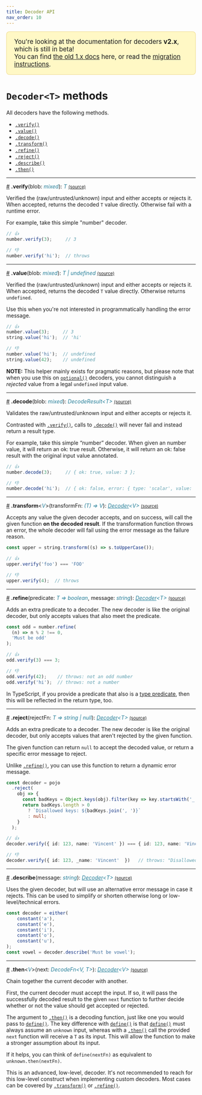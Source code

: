 ```yaml
---
title: Decoder API
nav_order: 10
---
```


<div style="margin: 0 0 30px 0; padding: 0px 20px; background: #fff8c5; border: 1px solid rgba(212,167,44,0.4); border-radius: 8px; font-size: 1.2em;">
  <p>You're looking at the documentation for decoders <b>v2.x</b>, which is still in beta!<br />
    You can find <a href="https://github.com/nvie/decoders/tree/v1.25.5#readme">the old 1.x docs</a> here, or read the
    <a href="https://github.com/nvie/decoders/blob/main/MIGRATING-v2.md">migration instructions</a>.
  </p>
</div>

<!--[[[cog
import cog
import html
import re
import textwrap
from _data import DECODERS, DECODERS_BY_SECTION, DECODER_METHODS
from _lib import (
  format_type,
  linkify,
  methodref,
  ref,
  reindent,
  safe,
  source_link,
)
]]]-->
<!--[[[end]]] (checksum: d41d8cd98f00b204e9800998ecf8427e) -->

# `Decoder<T>` methods

All decoders have the following methods.

<!-- prettier-ignore-start -->
<!--[[[cog
for name in DECODER_METHODS:
  cog.outl(f'- {methodref(name)}')
]]]-->
- [`.verify()`](/Decoder.html#verify)
- [`.value()`](/Decoder.html#value)
- [`.decode()`](/Decoder.html#decode)
- [`.transform()`](/Decoder.html#transform)
- [`.refine()`](/Decoder.html#refine)
- [`.reject()`](/Decoder.html#reject)
- [`.describe()`](/Decoder.html#describe)
- [`.then()`](/Decoder.html#then)
<!--[[[end]]] (checksum: 6a2e8a4534ef2323c6a0c62eac2fed90) -->

<!--[[[cog
for (name, info) in DECODER_METHODS.items():
  name = safe(name)
  params = '' if not info['params'] else '(' + ', '.join([f'{safe(pname)}: {format_type(ptype)}' for (pname, ptype) in info['params']]) + ')'
  type_params = '' if not info.get('type_params') else safe('<') + ', '.join([format_type(ptype) for ptype in info['type_params']]) + safe('>')
  return_type = format_type(info['return_type'])
  markdown = linkify(reindent(info['markdown'], prefix='    '))
  cog.outl(f"""
    ---

    <a name="{name}" href="#{name}">#</a>
    **.{name}**{type_params}{params}: {return_type} {source_link(name)}<br />

    {markdown}
  """, dedent=True, trimblanklines=True)
]]]-->
---

<a name="verify" href="#verify">#</a>
**.verify**(blob: <i style="color: #267f99">mixed</i>): <i style="color: #267f99">T</i> [<small>(source)</small>](https://github.com/nvie/decoders/tree/main/src/Decoder.js#L91-L100 'Source')<br />

Verified the (raw/untrusted/unknown) input and either accepts or rejects it. When accepted, returns the decoded `T` value directly. Otherwise fail with a runtime error.

For example, take this simple "number" decoder.

```typescript
// 👍
number.verify(3);     // 3

// 👎
number.verify('hi');  // throws
```

---

<a name="value" href="#value">#</a>
**.value**(blob: <i style="color: #267f99">mixed</i>): <i style="color: #267f99">T | undefined</i> [<small>(source)</small>](https://github.com/nvie/decoders/tree/main/src/Decoder.js#L110-L112 'Source')<br />

Verified the (raw/untrusted/unknown) input and either accepts or rejects it. When accepted, returns the decoded `T` value directly. Otherwise returns ``undefined``.

Use this when you're not interested in programmatically handling the error message.

```typescript
// 👍
number.value(3);     // 3
string.value('hi');  // 'hi'

// 👎
number.value('hi');  // undefined
string.value(42);    // undefined
```

**NOTE:** This helper mainly exists for pragmatic reasons, but please note that when you use this on [`optional()`](/api.html#optional) decoders, you cannot distinguish a _rejected_ value from a legal ``undefined`` input value.

---

<a name="decode" href="#decode">#</a>
**.decode**(blob: <i style="color: #267f99">mixed</i>): <i style="color: #267f99">DecodeResult&lt;T&gt;</i> [<small>(source)</small>](https://github.com/nvie/decoders/tree/main/src/Decoder.js#L80-L84 'Source')<br />

Validates the raw/untrusted/unknown input and either accepts or rejects it.

Contrasted with [`.verify()`](/Decoder.html#verify), calls to [`.decode()`](/Decoder.html#decode) will never fail and instead return a result type.

For example, take this simple “number” decoder. When given an number value, it will return an ok: true result. Otherwise, it will return an ok: false result with the original input value annotated.

```typescript
// 👍
number.decode(3);     // { ok: true, value: 3 };

// 👎
number.decode('hi');  // { ok: false, error: { type: 'scalar', value: 'hi', text: 'Must be number' } }
```

---

<a name="transform" href="#transform">#</a>
**.transform**&lt;<i style="color: #267f99">V</i>&gt;(transformFn: <i style="color: #267f99">(T) =&gt; V</i>): <i style="color: #267f99"><a href="/Decoder.html" style="color: inherit">Decoder</a>&lt;V&gt;</i> [<small>(source)</small>](https://github.com/nvie/decoders/tree/main/src/Decoder.js#L120-L122 'Source')<br />

Accepts any value the given decoder accepts, and on success, will call the given function **on the decoded result**. If the transformation function throws an error, the whole decoder will fail using the error message as the failure reason.

```typescript
const upper = string.transform((s) => s.toUpperCase());

// 👍
upper.verify('foo') === 'FOO'

// 👎
upper.verify(4);  // throws
```

---

<a name="refine" href="#refine">#</a>
**.refine**(predicate: <i style="color: #267f99">T =&gt; boolean</i>, message: <i style="color: #267f99">string</i>): <i style="color: #267f99"><a href="/Decoder.html" style="color: inherit">Decoder</a>&lt;T&gt;</i> [<small>(source)</small>](https://github.com/nvie/decoders/tree/main/src/Decoder.js#L129-L137 'Source')<br />

Adds an extra predicate to a decoder. The new decoder is like the original decoder, but only accepts values that also meet the predicate.

```typescript
const odd = number.refine(
  (n) => n % 2 !== 0,
  'Must be odd'
);

// 👍
odd.verify(3) === 3;

// 👎
odd.verify(42);    // throws: not an odd number
odd.verify('hi');  // throws: not a number
```

In TypeScript, if you provide a predicate that also is a [type predicate](https://www.typescriptlang.org/docs/handbook/2/narrowing.html#using-type-predicates), then this will be reflected in the return type, too.

---

<a name="reject" href="#reject">#</a>
**.reject**(rejectFn: <i style="color: #267f99">T =&gt; string | null</i>): <i style="color: #267f99"><a href="/Decoder.html" style="color: inherit">Decoder</a>&lt;T&gt;</i> [<small>(source)</small>](https://github.com/nvie/decoders/tree/main/src/Decoder.js#L178-L185 'Source')<br />

Adds an extra predicate to a decoder. The new decoder is like the original decoder, but only accepts values that aren't rejected by the given function.

The given function can return `null` to accept the decoded value, or return a specific error message to reject.

Unlike [`.refine()`](/Decoder.html#refine), you can use this function to return a dynamic error message.

```typescript
const decoder = pojo
  .reject(
    obj => {
      const badKeys = Object.keys(obj).filter(key => key.startsWith('_'));
      return badKeys.length > 0
        ? `Disallowed keys: ${badKeys.join(', ')}`
        : null;
    }
  );

// 👍
decoder.verify({ id: 123, name: 'Vincent' }) === { id: 123, name: 'Vincent' };

// 👎
decoder.verify({ id: 123, _name: 'Vincent'  })   // throws: "Disallowed keys: _name"
```

---

<a name="describe" href="#describe">#</a>
**.describe**(message: <i style="color: #267f99">string</i>): <i style="color: #267f99"><a href="/Decoder.html" style="color: inherit">Decoder</a>&lt;T&gt;</i> [<small>(source)</small>](https://github.com/nvie/decoders/tree/main/src/Decoder.js#L192-L204 'Source')<br />

Uses the given decoder, but will use an alternative error message in case it rejects. This can be used to simplify or shorten otherwise long or low-level/technical errors.

```typescript
const decoder = either(
    constant('a'),
    constant('e'),
    constant('i'),
    constant('o'),
    constant('u'),
);
const vowel = decoder.describe('Must be vowel');
```

---

<a name="then" href="#then">#</a>
**.then**&lt;<i style="color: #267f99">V</i>&gt;(next: <i style="color: #267f99">DecodeFn&lt;V, T&gt;</i>): <i style="color: #267f99"><a href="/Decoder.html" style="color: inherit">Decoder</a>&lt;V&gt;</i> [<small>(source)</small>](https://github.com/nvie/decoders/tree/main/src/Decoder.js#L160-L165 'Source')<br />

Chain together the current decoder with another.

First, the current decoder must accept the input. If so, it will pass the successfully decoded result to the given ``next`` function to further decide whether or not the value should get accepted or rejected.

The argument to [`.then()`](/Decoder.html#then) is a decoding function, just like one you would pass to [`define()`](/api.html#define). The key difference with [`define()`](/api.html#define) is that [`define()`](/api.html#define) must always assume an ``unknown`` input, whereas with a [`.then()`](/Decoder.html#then) call the provided ``next`` function will receive a ``T`` as its input. This will allow the function to make a stronger assumption about its input.

If it helps, you can think of `define(nextFn)` as equivalent to `unknown.then(nextFn)`.

This is an advanced, low-level, decoder. It's not recommended to reach for this low-level construct when implementing custom decoders. Most cases can be covered by [`.transform()`](/Decoder.html#transform) or [`.refine()`](/Decoder.html#refine).

<!--[[[end]]] (checksum: 92c66c0408f4c599818e79549e516024) -->
<!-- prettier-ignore-end -->

